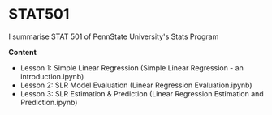 # STAT501 

I summarise STAT 501 of PennState University's Stats Program 

__Content__

- Lesson 1: Simple Linear Regression (Simple Linear Regression - an introduction.ipynb)
- Lesson 2: SLR Model Evaluation (Linear Regression Evaluation.ipynb)
- Lesson 3: SLR Estimation & Prediction (Linear Regression Estimation and Prediction.ipynb)
